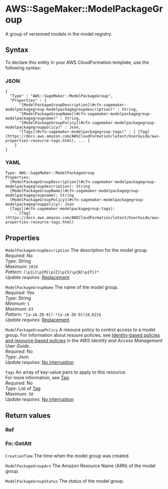 # AWS::SageMaker::ModelPackageGroup<a name="aws-resource-sagemaker-modelpackagegroup"></a>

A group of versioned models in the model registry\.

## Syntax<a name="aws-resource-sagemaker-modelpackagegroup-syntax"></a>

To declare this entity in your AWS CloudFormation template, use the following syntax:

### JSON<a name="aws-resource-sagemaker-modelpackagegroup-syntax.json"></a>

```
{
  "Type" : "AWS::SageMaker::ModelPackageGroup",
  "Properties" : {
      "[ModelPackageGroupDescription](#cfn-sagemaker-modelpackagegroup-modelpackagegroupdescription)" : String,
      "[ModelPackageGroupName](#cfn-sagemaker-modelpackagegroup-modelpackagegroupname)" : String,
      "[ModelPackageGroupPolicy](#cfn-sagemaker-modelpackagegroup-modelpackagegrouppolicy)" : Json,
      "[Tags](#cfn-sagemaker-modelpackagegroup-tags)" : [ [Tag](https://docs.aws.amazon.com/AWSCloudFormation/latest/UserGuide/aws-properties-resource-tags.html), ... ]
    }
}
```

### YAML<a name="aws-resource-sagemaker-modelpackagegroup-syntax.yaml"></a>

```
Type: AWS::SageMaker::ModelPackageGroup
Properties: 
  [ModelPackageGroupDescription](#cfn-sagemaker-modelpackagegroup-modelpackagegroupdescription): String
  [ModelPackageGroupName](#cfn-sagemaker-modelpackagegroup-modelpackagegroupname): String
  [ModelPackageGroupPolicy](#cfn-sagemaker-modelpackagegroup-modelpackagegrouppolicy): Json
  [Tags](#cfn-sagemaker-modelpackagegroup-tags): 
    - [Tag](https://docs.aws.amazon.com/AWSCloudFormation/latest/UserGuide/aws-properties-resource-tags.html)
```

## Properties<a name="aws-resource-sagemaker-modelpackagegroup-properties"></a>

`ModelPackageGroupDescription`  <a name="cfn-sagemaker-modelpackagegroup-modelpackagegroupdescription"></a>
The description for the model group\.  
*Required*: No  
*Type*: String  
*Maximum*: `1024`  
*Pattern*: `[\p{L}\p{M}\p{Z}\p{S}\p{N}\p{P}]*`  
*Update requires*: [Replacement](https://docs.aws.amazon.com/AWSCloudFormation/latest/UserGuide/using-cfn-updating-stacks-update-behaviors.html#update-replacement)

`ModelPackageGroupName`  <a name="cfn-sagemaker-modelpackagegroup-modelpackagegroupname"></a>
The name of the model group\.  
*Required*: Yes  
*Type*: String  
*Minimum*: `1`  
*Maximum*: `63`  
*Pattern*: `^[a-zA-Z0-9](-*[a-zA-Z0-9]){0,62}$`  
*Update requires*: [Replacement](https://docs.aws.amazon.com/AWSCloudFormation/latest/UserGuide/using-cfn-updating-stacks-update-behaviors.html#update-replacement)

`ModelPackageGroupPolicy`  <a name="cfn-sagemaker-modelpackagegroup-modelpackagegrouppolicy"></a>
A resouce policy to control access to a model group\. For information about resoure policies, see [Identity\-based policies and resource\-based policies](https://docs.aws.amazon.com/IAM/latest/UserGuide/access_policies_identity-vs-resource.html) in the *AWS Identity and Access Management User Guide\.*\.  
*Required*: No  
*Type*: Json  
*Update requires*: [No interruption](https://docs.aws.amazon.com/AWSCloudFormation/latest/UserGuide/using-cfn-updating-stacks-update-behaviors.html#update-no-interrupt)

`Tags`  <a name="cfn-sagemaker-modelpackagegroup-tags"></a>
An array of key\-value pairs to apply to this resource\.  
For more information, see [Tag](https://docs.aws.amazon.com/AWSCloudFormation/latest/UserGuide/aws-properties-resource-tags.html)\.  
*Required*: No  
*Type*: List of [Tag](https://docs.aws.amazon.com/AWSCloudFormation/latest/UserGuide/aws-properties-resource-tags.html)  
*Maximum*: `50`  
*Update requires*: [No interruption](https://docs.aws.amazon.com/AWSCloudFormation/latest/UserGuide/using-cfn-updating-stacks-update-behaviors.html#update-no-interrupt)

## Return values<a name="aws-resource-sagemaker-modelpackagegroup-return-values"></a>

### Ref<a name="aws-resource-sagemaker-modelpackagegroup-return-values-ref"></a>

### Fn::GetAtt<a name="aws-resource-sagemaker-modelpackagegroup-return-values-fn--getatt"></a>

#### <a name="aws-resource-sagemaker-modelpackagegroup-return-values-fn--getatt-fn--getatt"></a>

`CreationTime`  <a name="CreationTime-fn::getatt"></a>
The time when the model group was created\.

`ModelPackageGroupArn`  <a name="ModelPackageGroupArn-fn::getatt"></a>
The Amazon Resource Name \(ARN\) of the model group\.

`ModelPackageGroupStatus`  <a name="ModelPackageGroupStatus-fn::getatt"></a>
The status of the model group\.